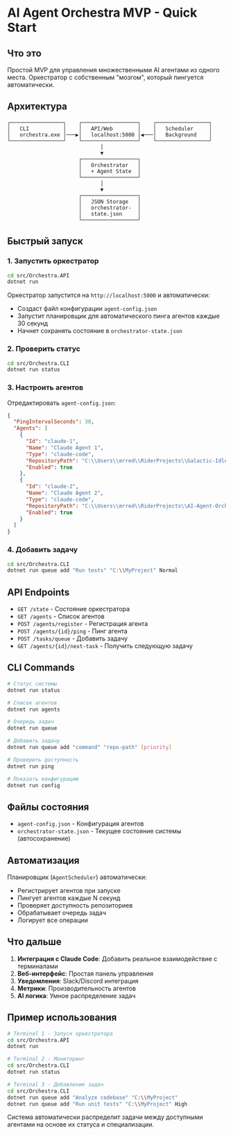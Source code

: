 # AI Agent Orchestra MVP - Quick Start

## Что это

Простой MVP для управления множественными AI агентами из одного места. Оркестратор с собственным "мозгом", который пингуется автоматически.

## Архитектура

```
┌─────────────────┐    ┌──────────────────┐    ┌─────────────────┐
│   CLI           │    │   API/Web        │    │   Scheduler     │
│   orchestra.exe │───▶│   localhost:5000 │◀───│   Background    │
└─────────────────┘    └──────────────────┘    └─────────────────┘
                              │
                              ▼
                       ┌──────────────────┐
                       │   Orchestrator   │
                       │   + Agent State  │
                       └──────────────────┘
                              │
                              ▼
                       ┌──────────────────┐
                       │   JSON Storage   │
                       │   orchestrator-  │
                       │   state.json     │
                       └──────────────────┘
```

## Быстрый запуск

### 1. Запустить оркестратор

```bash
cd src/Orchestra.API
dotnet run
```

Оркестратор запустится на `http://localhost:5000` и автоматически:
- Создаст файл конфигурации `agent-config.json`
- Запустит планировщик для автоматического пинга агентов каждые 30 секунд
- Начнет сохранять состояние в `orchestrator-state.json`

### 2. Проверить статус

```bash
cd src/Orchestra.CLI
dotnet run status
```

### 3. Настроить агентов

Отредактировать `agent-config.json`:

```json
{
  "PingIntervalSeconds": 30,
  "Agents": [
    {
      "Id": "claude-1",
      "Name": "Claude Agent 1",
      "Type": "claude-code",
      "RepositoryPath": "C:\\Users\\mrred\\RiderProjects\\Galactic-Idlers",
      "Enabled": true
    },
    {
      "Id": "claude-2",
      "Name": "Claude Agent 2",
      "Type": "claude-code",
      "RepositoryPath": "C:\\Users\\mrred\\RiderProjects\\AI-Agent-Orchestra",
      "Enabled": true
    }
  ]
}
```

### 4. Добавить задачу

```bash
cd src/Orchestra.CLI
dotnet run queue add "Run tests" "C:\\MyProject" Normal
```

## API Endpoints

- `GET /state` - Состояние оркестратора
- `GET /agents` - Список агентов
- `POST /agents/register` - Регистрация агента
- `POST /agents/{id}/ping` - Пинг агента
- `POST /tasks/queue` - Добавить задачу
- `GET /agents/{id}/next-task` - Получить следующую задачу

## CLI Commands

```bash
# Статус системы
dotnet run status

# Список агентов
dotnet run agents

# Очередь задач
dotnet run queue

# Добавить задачу
dotnet run queue add "command" "repo-path" [priority]

# Проверить доступность
dotnet run ping

# Показать конфигурацию
dotnet run config
```

## Файлы состояния

- `agent-config.json` - Конфигурация агентов
- `orchestrator-state.json` - Текущее состояние системы (автосохранение)

## Автоматизация

Планировщик (`AgentScheduler`) автоматически:
- Регистрирует агентов при запуске
- Пингует агентов каждые N секунд
- Проверяет доступность репозиториев
- Обрабатывает очередь задач
- Логирует все операции

## Что дальше

1. **Интеграция с Claude Code**: Добавить реальное взаимодействие с терминалами
2. **Веб-интерфейс**: Простая панель управления
3. **Уведомления**: Slack/Discord интеграция
4. **Метрики**: Производительность агентов
5. **AI логика**: Умное распределение задач

## Пример использования

```bash
# Terminal 1 - Запуск оркестратора
cd src/Orchestra.API
dotnet run

# Terminal 2 - Мониторинг
cd src/Orchestra.CLI
dotnet run status

# Terminal 3 - Добавление задач
cd src/Orchestra.CLI
dotnet run queue add "Analyze codebase" "C:\\MyProject"
dotnet run queue add "Run unit tests" "C:\\MyProject" High
```

Система автоматически распределит задачи между доступными агентами на основе их статуса и специализации.